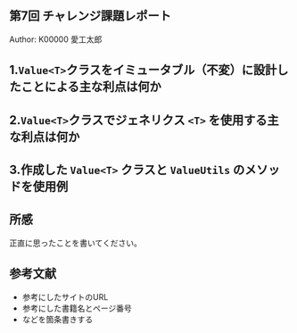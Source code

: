第7回 チャレンジ課題レポート
----

Author: K00000 愛工太郎


## 1.`Value<T>`クラスをイミュータブル（不変）に設計したことによる主な利点は何か


## 2.`Value<T>`クラスでジェネリクス `<T>` を使用する主な利点は何か


## 3.作成した `Value<T>` クラスと `ValueUtils` のメソッドを使用例


## 所感

正直に思ったことを書いてください。

## 参考文献

- 参考にしたサイトのURL
- 参考にした書籍名とページ番号
- などを箇条書きする